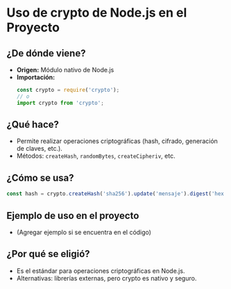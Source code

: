 # Uso de crypto de Node.js en el Proyecto

## ¿De dónde viene?
- **Origen:** Módulo nativo de Node.js
- **Importación:**
  ```typescript
  const crypto = require('crypto');
  // o
  import crypto from 'crypto';
  ```

## ¿Qué hace?
- Permite realizar operaciones criptográficas (hash, cifrado, generación de claves, etc.).
- Métodos: `createHash`, `randomBytes`, `createCipheriv`, etc.

## ¿Cómo se usa?
```js
const hash = crypto.createHash('sha256').update('mensaje').digest('hex');
```

## Ejemplo de uso en el proyecto
- (Agregar ejemplo si se encuentra en el código)

## ¿Por qué se eligió?
- Es el estándar para operaciones criptográficas en Node.js.
- Alternativas: librerías externas, pero crypto es nativo y seguro. 